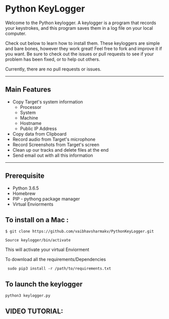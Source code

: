 # Python KeyLogger

Welcome to the Python keylogger.  A keylogger is a program that records your keystrokes, and this program saves them in a log file on your local computer.

Check out below to learn how to install them. These keyloggers are simple and bare bones, however they work great! Feel free to fork and improve it if you want. Be sure to check out the issues or pull requests to see if your problem has been fixed, or to help out others.

Currently, there are no pull requests or issues.

---
## Main Features


- Copy Target's system information 
  - Processor
  - System
  - Machine
  - Hostname
  - Public IP Address
- Copy data from Clipboard
- Record audio from Target's microphone
- Record Screenshots from Target's screen
- Clean up our tracks and delete files at the end
- Send email out with all this information

---

## Prerequisite 
 - Python 3.6.5
 - Homebrew
 - PIP - pythong package manager
 - Virtual Enviorments
 
 ## To install on a Mac : 
 `$ git clone https://github.com/vaibhavsharmakv/PythonKeyLogger.git`

 ` Source keylogger/bin/activate `
 
 This will activate your virtual Enviorment
 
 To download all the requirements/Dependencies 
 
 ` sudo pip3 install -r /path/to/requirements.txt`
 
 ## To launch the keylogger 
 `python3 keylogger.py`
 
 
 
 ## VIDEO TUTORIAL: 
 

